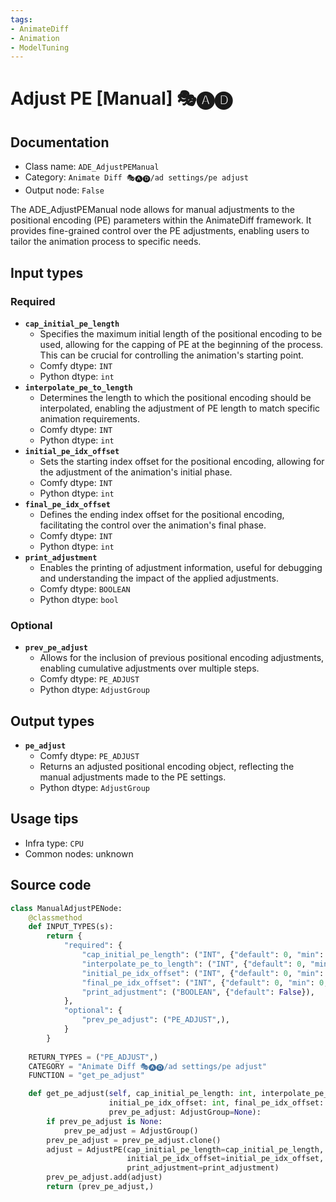 ```yaml
---
tags:
- AnimateDiff
- Animation
- ModelTuning
---
```


# Adjust PE [Manual] 🎭🅐🅓
## Documentation
- Class name: `ADE_AdjustPEManual`
- Category: `Animate Diff 🎭🅐🅓/ad settings/pe adjust`
- Output node: `False`

The ADE_AdjustPEManual node allows for manual adjustments to the positional encoding (PE) parameters within the AnimateDiff framework. It provides fine-grained control over the PE adjustments, enabling users to tailor the animation process to specific needs.
## Input types
### Required
- **`cap_initial_pe_length`**
    - Specifies the maximum initial length of the positional encoding to be used, allowing for the capping of PE at the beginning of the process. This can be crucial for controlling the animation's starting point.
    - Comfy dtype: `INT`
    - Python dtype: `int`
- **`interpolate_pe_to_length`**
    - Determines the length to which the positional encoding should be interpolated, enabling the adjustment of PE length to match specific animation requirements.
    - Comfy dtype: `INT`
    - Python dtype: `int`
- **`initial_pe_idx_offset`**
    - Sets the starting index offset for the positional encoding, allowing for the adjustment of the animation's initial phase.
    - Comfy dtype: `INT`
    - Python dtype: `int`
- **`final_pe_idx_offset`**
    - Defines the ending index offset for the positional encoding, facilitating the control over the animation's final phase.
    - Comfy dtype: `INT`
    - Python dtype: `int`
- **`print_adjustment`**
    - Enables the printing of adjustment information, useful for debugging and understanding the impact of the applied adjustments.
    - Comfy dtype: `BOOLEAN`
    - Python dtype: `bool`
### Optional
- **`prev_pe_adjust`**
    - Allows for the inclusion of previous positional encoding adjustments, enabling cumulative adjustments over multiple steps.
    - Comfy dtype: `PE_ADJUST`
    - Python dtype: `AdjustGroup`
## Output types
- **`pe_adjust`**
    - Comfy dtype: `PE_ADJUST`
    - Returns an adjusted positional encoding object, reflecting the manual adjustments made to the PE settings.
    - Python dtype: `AdjustGroup`
## Usage tips
- Infra type: `CPU`
- Common nodes: unknown


## Source code
```python
class ManualAdjustPENode:
    @classmethod
    def INPUT_TYPES(s):
        return {
            "required": {
                "cap_initial_pe_length": ("INT", {"default": 0, "min": 0, "step": 1}),
                "interpolate_pe_to_length": ("INT", {"default": 0, "min": 0, "step": 1}),
                "initial_pe_idx_offset": ("INT", {"default": 0, "min": 0, "step": 1}),
                "final_pe_idx_offset": ("INT", {"default": 0, "min": 0, "step": 1}),
                "print_adjustment": ("BOOLEAN", {"default": False}),
            },
            "optional": {
                "prev_pe_adjust": ("PE_ADJUST",),
            }
        }
    
    RETURN_TYPES = ("PE_ADJUST",)
    CATEGORY = "Animate Diff 🎭🅐🅓/ad settings/pe adjust"
    FUNCTION = "get_pe_adjust"

    def get_pe_adjust(self, cap_initial_pe_length: int, interpolate_pe_to_length: int, 
                      initial_pe_idx_offset: int, final_pe_idx_offset: int, print_adjustment: bool,
                      prev_pe_adjust: AdjustGroup=None):
        if prev_pe_adjust is None:
            prev_pe_adjust = AdjustGroup()
        prev_pe_adjust = prev_pe_adjust.clone()
        adjust = AdjustPE(cap_initial_pe_length=cap_initial_pe_length, interpolate_pe_to_length=interpolate_pe_to_length,
                          initial_pe_idx_offset=initial_pe_idx_offset, final_pe_idx_offset=final_pe_idx_offset,
                          print_adjustment=print_adjustment)
        prev_pe_adjust.add(adjust)
        return (prev_pe_adjust,)

```
